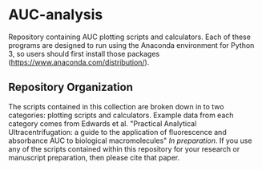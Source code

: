 # AUC-analysis
Repository containing AUC plotting scripts and calculators. Each of these programs are designed to run using the Anaconda environment for Python 3, so users should first install those packages (https://www.anaconda.com/distribution/).

## Repository Organization

The scripts contained in this collection are broken down in to two categories: plotting scripts and calculators. Example data from each category comes from Edwards et al. "Practical Analytical Ultracentrifugation: a guide to the application of fluorescence and absorbance AUC to biological macromolecules" *In preparation*. If you use any of the scripts contained within this repository for your research or manuscript preparation, then please cite that paper.
